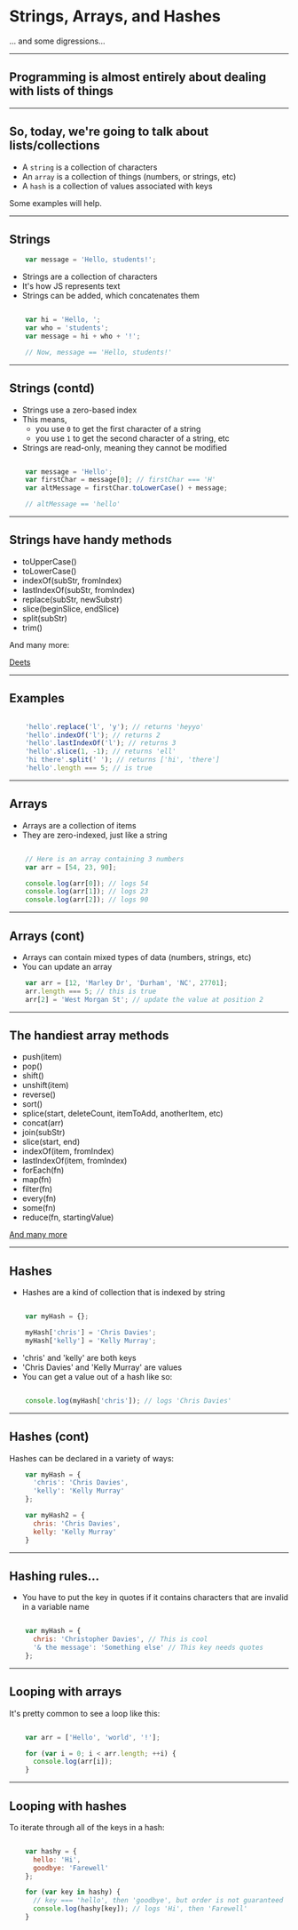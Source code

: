 # Strings, Arrays, and Hashes

... and some digressions...

---

## Programming is almost entirely about dealing with lists of things

---

## So, today, we're going to talk about lists/collections

- A `string` is a collection of characters
- An `array` is a collection of things (numbers, or strings, etc)
- A `hash` is a collection of values associated with keys

Some examples will help.

---

## Strings

```javascript
    var message = 'Hello, students!';
```

- Strings are a collection of characters
- It's how JS represents text
- Strings can be added, which concatenates them

```javascript

    var hi = 'Hello, ';
    var who = 'students';
    var message = hi + who + '!';

    // Now, message == 'Hello, students!'
```

---

## Strings (contd)

- Strings use a zero-based index
- This means,
  - you use `0` to get the first character of a string
  - you use `1` to get the second character of a string, etc
- Strings are read-only, meaning they cannot be modified

```javascript

    var message = 'Hello';
    var firstChar = message[0]; // firstChar === 'H'
    var altMessage = firstChar.toLowerCase() + message;

    // altMessage == 'hello'
```

---

## Strings have handy methods

- toUpperCase()
- toLowerCase()
- indexOf(subStr, fromIndex)
- lastIndexOf(subStr, fromIndex)
- replace(subStr, newSubstr)
- slice(beginSlice, endSlice)
- split(subStr)
- trim()

And many more:

[Deets](https://developer.mozilla.org/en-US/docs/Web/JavaScript/Reference/Global_Objects/String)

---

## Examples

```javascript

    'hello'.replace('l', 'y'); // returns 'heyyo'
    'hello'.indexOf('l'); // returns 2
    'hello'.lastIndexOf('l'); // returns 3
    'hello'.slice(1, -1); // returns 'ell'
    'hi there'.split(' '); // returns ['hi', 'there']
    'hello'.length === 5; // is true

```

---

## Arrays

- Arrays are a collection of items
- They are zero-indexed, just like a string

```javascript

    // Here is an array containing 3 numbers
    var arr = [54, 23, 90];

    console.log(arr[0]); // logs 54
    console.log(arr[1]); // logs 23
    console.log(arr[2]); // logs 90
```

---

## Arrays (cont)

- Arrays can contain mixed types of data (numbers, strings, etc)
- You can update an array

```javascript
    var arr = [12, 'Marley Dr', 'Durham', 'NC', 27701];
    arr.length === 5; // this is true
    arr[2] = 'West Morgan St'; // update the value at position 2
```

---

## The handiest array methods

- push(item)
- pop()
- shift()
- unshift(item)
- reverse()
- sort()
- splice(start, deleteCount, itemToAdd, anotherItem, etc)
- concat(arr)
- join(subStr)
- slice(start, end)
- indexOf(item, fromIndex)
- lastIndexOf(item, fromIndex)
- forEach(fn)
- map(fn)
- filter(fn)
- every(fn)
- some(fn)
- reduce(fn, startingValue)

[And many more](https://developer.mozilla.org/en-US/docs/Web/JavaScript/Reference/Global_Objects/Array)

---

## Hashes

- Hashes are a kind of collection that is indexed by string

```javascript

    var myHash = {};

    myHash['chris'] = 'Chris Davies';
    myHash['kelly'] = 'Kelly Murray';

```

- 'chris' and 'kelly' are both keys
- 'Chris Davies' and 'Kelly Murray' are values
- You can get a value out of a hash like so:

```javascript

    console.log(myHash['chris']); // logs 'Chris Davies'

```

---

## Hashes (cont)

Hashes can be declared in a variety of ways:

```javascript
    var myHash = {
      'chris': 'Chris Davies',
      'kelly': 'Kelly Murray'
    };

    var myHash2 = {
      chris: 'Chris Davies',
      kelly: 'Kelly Murray'
    }
```

---

## Hashing rules...

- You have to put the key in quotes if it contains characters that are invalid
in a variable name

```javascript

    var myHash = {
      chris: 'Christopher Davies', // This is cool
      '& the message': 'Something else' // This key needs quotes
    };

```

---

## Looping with arrays

It's pretty common to see a loop like this:

```javascript

    var arr = ['Hello', 'world', '!'];

    for (var i = 0; i < arr.length; ++i) {
      console.log(arr[i]);
    }

```

---

## Looping with hashes

To iterate through all of the keys in a hash:

```javascript

    var hashy = {
      hello: 'Hi',
      goodbye: 'Farewell'
    };

    for (var key in hashy) {
      // key === 'hello', then 'goodbye', but order is not guaranteed
      console.log(hashy[key]); // logs 'Hi', then 'Farewell'
    }

```
